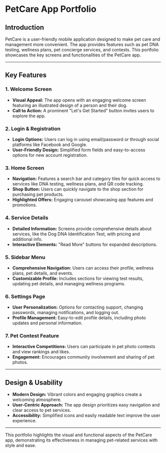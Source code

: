 
# PetCare App Portfolio

## Introduction
PetCare is a user-friendly mobile application designed to make pet care and management more convenient. The app provides features such as pet DNA testing, wellness plans, pet concierge services, and contests. This portfolio showcases the key screens and functionalities of the PetCare app.

---

## Key Features

### 1. Welcome Screen
- **Visual Appeal:** The app opens with an engaging welcome screen featuring an illustrated design of a person and their dog.
- **Call to Action:** A prominent "Let's Get Started" button invites users to explore the app.

### 2. Login & Registration
- **Login Options:** Users can log in using email/password or through social platforms like Facebook and Google.
- **User-Friendly Design:** Simplified form fields and easy-to-access options for new account registration.

### 3. Home Screen
- **Navigation:** Features a search bar and category tiles for quick access to services like DNA testing, wellness plans, and QR code tracking.
- **Shop Button:** Users can quickly navigate to the shop section for purchasing pet products.
- **Highlighted Offers:** Engaging carousel showcasing app features and promotions.

### 4. Service Details
- **Detailed Information:** Screens provide comprehensive details about services, like the Dog DNA Identification Test, with pricing and additional info.
- **Interactive Elements:** "Read More" buttons for expanded descriptions.

### 5. Sidebar Menu
- **Comprehensive Navigation:** Users can access their profile, wellness plans, pet details, and events.
- **Customizable Profile:** Includes sections for viewing test results, updating pet details, and managing wellness programs.

### 6. Settings Page
- **User Personalization:** Options for contacting support, changing passwords, managing notifications, and logging out.
- **Profile Management:** Easy-to-edit profile details, including photo updates and personal information.

### 7. Pet Contest Feature
- **Interactive Competitions:** Users can participate in pet photo contests and view rankings and likes.
- **Engagement:** Encourages community involvement and sharing of pet photos.

---

## Design & Usability

- **Modern Design:** Vibrant colors and engaging graphics create a welcoming atmosphere.
- **User-Centric Approach:** The app design prioritizes easy navigation and clear access to pet services.
- **Accessibility:** Simplified icons and easily readable text improve the user experience.

---

This portfolio highlights the visual and functional aspects of the PetCare app, demonstrating its effectiveness in managing pet-related services with style and ease.
